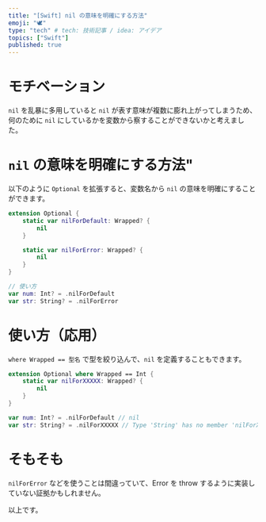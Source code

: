 ```yaml
---
title: "[Swift] nil の意味を明確にする方法"
emoji: "🕊"
type: "tech" # tech: 技術記事 / idea: アイデア
topics: ["Swift"]
published: true
---
```



# モチベーション

`nil` を乱暴に多用していると `nil` が表す意味が複数に膨れ上がってしまうため、何のために `nil` にしているかを変数から察することができないかと考えました。

# `nil` の意味を明確にする方法"

以下のように `Optional` を拡張すると、変数名から `nil` の意味を明確にすることができます。

```swift
extension Optional {
    static var nilForDefault: Wrapped? {
        nil
    }

    static var nilForError: Wrapped? {
        nil
    }
}

// 使い方
var num: Int? = .nilForDefault
var str: String? = .nilForError
```

# 使い方（応用）

`where Wrapped == 型名` で型を絞り込んで、`nil` を定義することもできます。

```swift
extension Optional where Wrapped == Int {
    static var nilForXXXXX: Wrapped? {
        nil
    }
}

var num: Int? = .nilForDefault // nil
var str: String? = .nilForXXXXX // Type 'String' has no member 'nilForXXXXX'
```

# そもそも

`nilForError` などを使うことは間違っていて、Error を throw するように実装していない証拠かもしれません。

以上です。